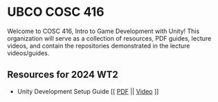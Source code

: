 # UBCO COSC 416

Welcome to COSC 416, Intro to Game Development with Unity! This organization will serve as a collection of resources, PDF guides, lecture videos, and contain the repositories demonstrated in the lecture videos/guides.

## Resources for 2024 WT2

- Unity Development Setup Guide [[ [PDF](https://raw.githubusercontent.com/UBCO-COSC-416/.github/main/profile/Assets/SetupGuide.pdf) || [Video](https://www.youtube.com/watch?v=4LThE_r1-Pw) ]]
